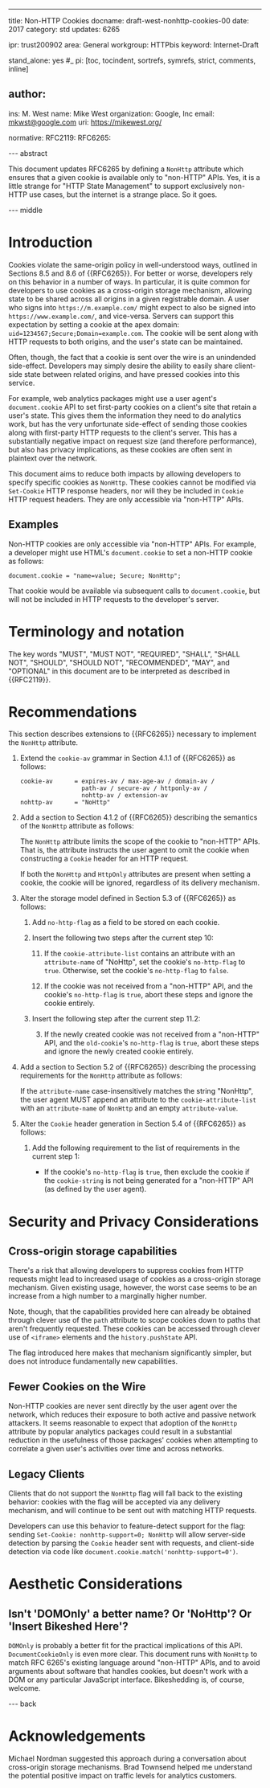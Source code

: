 ---
title: Non-HTTP Cookies
docname: draft-west-nonhttp-cookies-00
date: 2017
category: std
updates: 6265

ipr: trust200902
area: General
workgroup: HTTPbis
keyword: Internet-Draft

stand_alone: yes #_
pi: [toc, tocindent, sortrefs, symrefs, strict, comments, inline]

author:
-
  ins: M. West
  name: Mike West
  organization: Google, Inc
  email: mkwst@google.com
  uri: https://mikewest.org/

normative:
  RFC2119:
  RFC6265:


--- abstract

This document updates RFC6265 by defining a `NonHttp` attribute which ensures
that a given cookie is available only to "non-HTTP" APIs. Yes, it is a little
strange for "HTTP State Management" to support exclusively non-HTTP use cases,
but the internet is a strange place. So it goes.

--- middle

# Introduction

Cookies violate the same-origin policy in well-understood ways, outlined in
Sections 8.5 and 8.6 of {{RFC6265}}. For better or worse, developers rely on
this behavior in a number of ways. In particular, it is quite common for
developers to use cookies as a cross-origin storage mechanism, allowing state
to be shared across all origins in a given registrable domain. A user who
signs into `https://m.example.com/` might expect to also be signed into
`https://www.example.com/`, and vice-versa. Servers can support this expectation
by setting a cookie at the apex domain: `uid=1234567;Secure;Domain=example.com`.
The cookie will be sent along with HTTP requests to both origins, and the user's
state can be maintained.

Often, though, the fact that a cookie is sent over the wire is an unindended
side-effect. Developers may simply desire the ability to easily share
client-side state between related origins, and have pressed cookies into this
service.

For example, web analytics packages might use a user agent's `document.cookie`
API to set first-party cookies on a client's site that retain a user's state.
This gives them the information they need to do analytics work, but has the very
unfortunate side-effect of sending those cookies along with first-party HTTP
requests to the client's server. This has a substantially negative impact on
request size (and therefore performance), but also has privacy implications, as
these cookies are often sent in plaintext over the network.

This document aims to reduce both impacts by allowing developers to specify
specific cookies as `NonHttp`. These cookies cannot be modified via `Set-Cookie`
HTTP response headers, nor will they be included in `Cookie` HTTP request
headers. They are only accessible via "non-HTTP" APIs.

## Examples

Non-HTTP cookies are only accessible via "non-HTTP" APIs. For example, a
developer might use HTML's `document.cookie` to set a non-HTTP cookie as
follows:

    document.cookie = "name=value; Secure; NonHttp";

That cookie would be available via subsequent calls to `document.cookie`, but
will not be included in HTTP requests to the developer's server.

# Terminology and notation

The key words "MUST", "MUST NOT", "REQUIRED", "SHALL", "SHALL NOT", "SHOULD",
"SHOULD NOT", "RECOMMENDED", "MAY", and "OPTIONAL" in this document are to be
interpreted as described in {{RFC2119}}.

# Recommendations

This section describes extensions to {{RFC6265}} necessary to implement the
`NonHttp` attribute.

1.  Extend the `cookie-av` grammar in Section 4.1.1 of {{RFC6265}} as follows:

    ~~~ abnf
    cookie-av      = expires-av / max-age-av / domain-av /
                     path-av / secure-av / httponly-av /
                     nohttp-av / extension-av
    nohttp-av      = "NoHttp"
    ~~~

2.  Add a section to Section 4.1.2 of {{RFC6265}} describing the semantics of
    the `NonHttp` attribute as follows:

    The `NonHttp` attribute limits the scope of the cookie to "non-HTTP" APIs.
    That is, the attribute instructs the user agent to omit the cookie when
    constructing a `Cookie` header for an HTTP request.

    If both the `NonHttp` and `HttpOnly` attributes are present when setting a
    cookie, the cookie will be ignored, regardless of its delivery mechanism.

3.  Alter the storage model defined in Section 5.3 of {{RFC6265}} as follows:

    1.  Add `no-http-flag` as a field to be stored on each cookie.

    2.  Insert the following two steps after the current step 10:

        11. If the `cookie-attribute-list` contains an attribute with an
            `attribute-name` of "NoHttp", set the cookie's `no-http-flag` to
            `true`. Otherwise, set the cookie's `no-http-flag` to `false`.

        12. If the cookie was not received from a "non-HTTP" API, and the
            cookie's `no-http-flag` is `true`, abort these steps and ignore
            the cookie entirely.

    3.  Insert the following step after the current step 11.2:

        3.  If the newly created cookie was not received from a "non-HTTP" API,
            and the `old-cookie`'s `no-http-flag` is `true`, abort these steps
            and ignore the newly created cookie entirely.

4.  Add a section to Section 5.2 of {{RFC6265}} describing the processing 
    requirements for the `NonHttp` attribute as follows:

    If the `attribute-name` case-insensitively matches the string "NonHttp",
    the user agent MUST append an attribute to the `cookie-attribute-list` with
    an `attribute-name` of `NonHttp` and an empty `attribute-value`.

5.  Alter the `Cookie` header generation in Section 5.4 of {{RFC6265}} as
    follows:

    1.  Add the following requirement to the list of requirements in the current
        step 1:

        *   If the cookie's `no-http-flag` is `true`, then exclude the cookie if
            the `cookie-string` is not being generated for a "non-HTTP" API (as
            defined by the user agent).

# Security and Privacy Considerations

## Cross-origin storage capabilities

There's a risk that allowing developers to suppress cookies from HTTP requests
might lead to increased usage of cookies as a cross-origin storage mechanism.
Given existing usage, however, the worst case seems to be an increase from a
high number to a marginally higher number.

Note, though, that the capabilities provided here can already be obtained
through clever use of the `path` attribute to scope cookies down to paths that
aren't frequently requested. These cookies can be accessed through clever use
of `<iframe>` elements and the `history.pushState` API.

The flag introduced here makes that mechanism significantly simpler, but does
not introduce fundamentally new capabilities.

## Fewer Cookies on the Wire

Non-HTTP cookies are never sent directly by the user agent over the network,
which reduces their exposure to both active and passive network attackers. It
seems reasonable to expect that adoption of the `NonHttp` attribute by popular
analytics packages could result in a substantial reduction in the usefulness of
those packages' cookies when attempting to correlate a given user's activities
over time and across networks.

## Legacy Clients

Clients that do not support the `NonHttp` flag will fall back to the existing
behavior: cookies with the flag will be accepted via any delivery mechanism,
and will continue to be sent out with matching HTTP requests.

Developers can use this behavior to feature-detect support for the flag: sending
`Set-Cookie: nonhttp-support=0; NonHttp` will allow server-side detection by
parsing the `Cookie` header sent with requests, and client-side detection via
code like `document.cookie.match('nonhttp-support=0')`.

# Aesthetic Considerations

## Isn't 'DOMOnly' a better name? Or 'NoHttp'? Or 'Insert Bikeshed Here'?

`DOMOnly` is probably a better fit for the practical implications of this API.
`DocumentCookieOnly` is even more clear. This document runs with `NonHttp` to
match RFC 6265's existing language around "non-HTTP" APIs, and to avoid
arguments about software that handles cookies, but doesn't work with a DOM or
any particular JavaScript interface. Bikeshedding is, of course, welcome.

--- back

# Acknowledgements

Michael Nordman suggested this approach during a conversation about cross-origin
storage mechanisms. Brad Townsend helped me understand the potential positive
impact on traffic levels for analytics customers.
